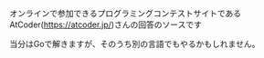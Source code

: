 オンラインで参加できるプログラミングコンテストサイトであるAtCoder(https://atcoder.jp/)さんの回答のソースです

当分はGoで解きますが、そのうち別の言語でもやるかもしれません。
